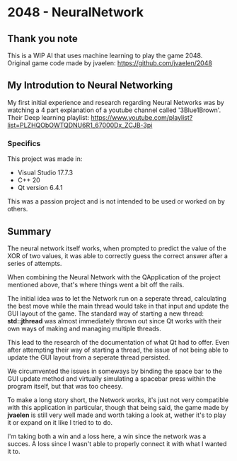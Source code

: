 2048 - NeuralNetwork
====

## Thank you note
This is a WIP AI that uses machine learning to play the game 2048.  
Original game code made by jvaelen: https://github.com/jvaelen/2048  
  
## My Introdution to Neural Networking
My first initial experience and research regarding Neural Networks was by watching a 4 part explanation of a youtube channel called '3Blue1Brown'.  
Their Deep learning playlist: https://www.youtube.com/playlist?list=PLZHQObOWTQDNU6R1_67000Dx_ZCJB-3pi  

### Specifics ###
This project was made in:
* Visual Studio 17.7.3
* C++ 20 
* Qt version 6.4.1

This was a passion project and is not intended to be used or worked on by others.

## Summary 
The neural network itself works, when prompted to predict the value of the XOR of two values,
it was able to correctly guess the correct answer after a series of attempts.

When combining the Neural Network with the QApplication of the project mentioned above, 
that's where things went a bit off the rails.

The initial idea was to let the Network run on a seperate thread, calculating the best move while
the main thread would take in that input and update the GUI layout of the game.
The standard way of starting a new thread: **std::jthread** was almost immediately thrown out since 
Qt works with their own ways of making and managing multiple threads.

This lead to the research of the documentation of what Qt had to offer.
Even after attempting their way of starting a thread, the issue of not being able to update
the GUI layout from a seperate thread persisted.

We circumvented the issues in someways by binding the space bar to the GUI update method
and virtually simulating a spacebar press within the program itself, but that was too cheesy.

To make a long story short, the Network works, it's just not very compatible with this application
in particular, though that being said, the game made by **jvaelen** is still very well made and worth
taking a look at, wether it's to play it or expand on it like I tried to to do.

I'm taking both a win and a loss here, a win since the network was a succes.
A loss since I wasn't able to properly connect it with what I wanted it to.

